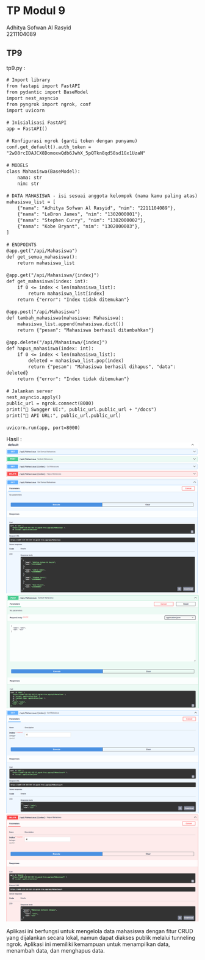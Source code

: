 
# TP Modul 9

Adhitya Sofwan Al Rasyid <br>
2211104089

## TP9

tp9.py :
```
# Import library
from fastapi import FastAPI
from pydantic import BaseModel
import nest_asyncio
from pyngrok import ngrok, conf
import uvicorn

# Inisialisasi FastAPI
app = FastAPI()

# Konfigurasi ngrok (ganti token dengan punyamu)
conf.get_default().auth_token = "2wD8rcIDAJCX8DomoxwQdb6JwhX_5pQTkn8qd58sd1Gx1UzaN"

# MODELS
class Mahasiswa(BaseModel):
    nama: str
    nim: str

# DATA MAHASISWA - isi sesuai anggota kelompok (nama kamu paling atas)
mahasiswa_list = [
    {"nama": "Adhitya Sofwan Al Rasyid", "nim": "2211104089"},
    {"nama": "LeBron James", "nim": "1302000001"},
    {"nama": "Stephen Curry", "nim": "1302000002"},
    {"nama": "Kobe Bryant", "nim": "1302000003"},
]

# ENDPOINTS
@app.get("/api/Mahasiswa")
def get_semua_mahasiswa():
    return mahasiswa_list

@app.get("/api/Mahasiswa/{index}")
def get_mahasiswa(index: int):
    if 0 <= index < len(mahasiswa_list):
        return mahasiswa_list[index]
    return {"error": "Index tidak ditemukan"}

@app.post("/api/Mahasiswa")
def tambah_mahasiswa(mahasiswa: Mahasiswa):
    mahasiswa_list.append(mahasiswa.dict())
    return {"pesan": "Mahasiswa berhasil ditambahkan"}

@app.delete("/api/Mahasiswa/{index}")
def hapus_mahasiswa(index: int):
    if 0 <= index < len(mahasiswa_list):
        deleted = mahasiswa_list.pop(index)
        return {"pesan": "Mahasiswa berhasil dihapus", "data": deleted}
    return {"error": "Index tidak ditemukan"}

# Jalankan server
nest_asyncio.apply()
public_url = ngrok.connect(8000)
print("🚀 Swagger UI:", public_url.public_url + "/docs")
print("🚀 API URL:", public_url.public_url)

uvicorn.run(app, port=8000)
```

Hasil :<br>
![alt text](1.png) 
![alt text](2.png) 
![alt text](3.png) 
![alt text](4.png) 
![alt text](5.png)

Aplikasi ini berfungsi untuk mengelola data mahasiswa dengan fitur CRUD yang dijalankan secara lokal, namun dapat diakses publik melalui tunneling ngrok. Aplikasi ini memiliki kemampuan untuk menampilkan data, menambah data, dan menghapus data.